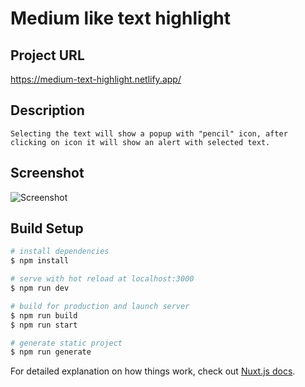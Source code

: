 # Medium like text highlight

## Project URL
https://medium-text-highlight.netlify.app/

## Description
```
Selecting the text will show a popup with "pencil" icon, after clicking on icon it will show an alert with selected text.
```

## Screenshot
![Screenshot](./static/screen.png "Text Highlight")

## Build Setup

```bash
# install dependencies
$ npm install

# serve with hot reload at localhost:3000
$ npm run dev

# build for production and launch server
$ npm run build
$ npm run start

# generate static project
$ npm run generate
```


For detailed explanation on how things work, check out [Nuxt.js docs](https://nuxtjs.org).
